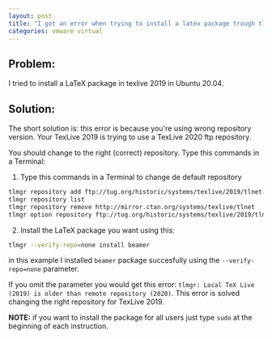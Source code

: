 ```yaml
---
layout: post
title: "I got an error when trying to install a latex package trough tlmgr on ubuntu 20.04, verify_checksum: -5"
categories: vmware virtual
---
```



## Problem:
I tried to install a LaTeX package in texlive 2019 in Ubuntu 20.04.

## Solution:

The short solution is: this error is because you're using wrong repository version. Your TexLive 2019 is trying to use a TexLive 2020 ftp repository.

You should change to the right (correct) repository. Type this commands in a Terminal:

1. Type this commands in a Terminal to change de default repository
```bash
tlmgr repository add ftp://tug.org/historic/systems/texlive/2019/tlnet-final
tlmgr repository list
tlmgr repository remove http://mirror.ctan.org/systems/texlive/tlnet
tlmgr option repository ftp://tug.org/historic/systems/texlive/2019/tlnet-final 
```
2. Install the LaTeX package you want using this: 
```bash
tlmgr --verify-repo=none install beamer
```
in this example I installed ```beamer``` package succesfully using the ```--verify-repo=none``` parameter.

If you omit the parameter you would get this error: ```tlmgr: Local TeX Live (2019) is older than remote repository (2020)```. This error is solved changing the right repository for TexLive 2019. 

**NOTE:** if you want to install the package for all users just type ```sudo``` at the beginning of each instruction.
